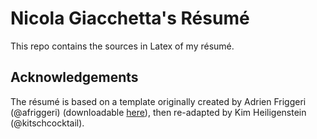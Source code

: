 # Nicola Giacchetta's Résumé
This repo contains the sources in Latex of my résumé. 

## Acknowledgements
The résumé is based on a template originally created by Adrien Friggeri (@afriggeri) (downloadable [here](https://www.sharelatex.com/templates/cv-or-resume/fancy-cv)), then re-adapted by Kim Heiligenstein (@kitschcocktail).
